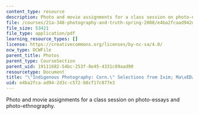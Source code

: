 ```yaml
---
content_type: resource
description: Photo and movie assignments for a class session on photo-essays and photo-ethnography.
file: /courses/21a-348-photography-and-truth-spring-2008/e4ba2fcaad942d3cc572b8cf17c877e3_MIT21A_348S08_corn.pdf
file_size: 53421
file_type: application/pdf
learning_resource_types: []
license: https://creativecommons.org/licenses/by-nc-sa/4.0/
ocw_type: OCWFile
parent_title: Photos
parent_type: CourseSection
parent_uid: 19111682-54bc-253f-8e45-4331c89aad90
resourcetype: Document
title: "\"Indigenous Photography: Corn.\" Selections from Ixim; Ma\xEDz; Corn."
uid: e4ba2fca-ad94-2d3c-c572-b8cf17c877e3
---
```

Photo and movie assignments for a class session on photo-essays and photo-ethnography.